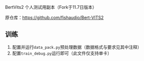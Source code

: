 BertVits2 个人测试用副本（Fork于11.7日版本）

原仓库：https://github.com/fishaudio/Bert-VITS2



## 训练

1. 配置并运行`data_pack.py`预处理数据（数据格式与要求见其中注释）
2. 配置`train_debug.py`运行即可（此文件仅支持单卡）

